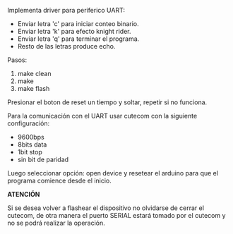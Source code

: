 Implementa driver para periferico UART:

- Enviar letra 'c' para iniciar conteo binario.
- Enviar letra 'k' para efecto knight rider.
- Enviar letra 'q' para terminar el programa.
- Resto de las letras produce echo.

Pasos:

1. make clean
2. make
3. make flash

Presionar el boton de reset un tiempo y soltar,
repetir si no funciona.

Para la comunicación con el UART usar
cutecom con la siguiente configuración:

* 9600bps
* 8bits data
* 1bit stop
* sin bit de paridad

Luego seleccionar opción: open device
y resetear el arduino para que el programa comience
desde el inicio.

**ATENCIÓN**

Si se desea volver a flashear el dispositivo
no olvidarse de cerrar el cutecom, de otra
manera el puerto SERIAL estará tomado por el cutecom
y no se podrá realizar la operación.